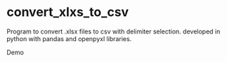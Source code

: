 # convert_xlxs_to_csv

Program to convert .xlsx files to csv with delimiter selection. 
developed in python with pandas and openpyxl libraries.

Demo

